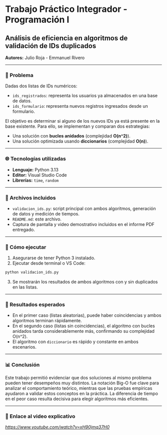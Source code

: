 # Trabajo Práctico Integrador - Programación I

## Análisis de eficiencia en algoritmos de validación de IDs duplicados

**Autores:** Julio Roja - Emmanuel Rivero

---

### 🔹 Problema

Dadas dos listas de IDs numéricos:

* `ids_registrados`: representa los usuarios ya almacenados en una base de datos.
* `ids_formulario`: representa nuevos registros ingresados desde un formulario.

El objetivo es determinar si alguno de los nuevos IDs ya está presente en la base existente. Para ello, se implementan y comparan dos estrategias:

* Una solución con **bucles anidados** (complejidad **O(n^2)**).
* Una solución optimizada usando **diccionarios** (complejidad **O(n)**).

---

### 🌐 Tecnologías utilizadas

* **Lenguaje:** Python 3.13
* **Editor:** Visual Studio Code
* **Librerías:** `time`, `random`

---

### 🔹 Archivos incluidos

* `validacion_ids.py`: script principal con ambos algoritmos, generación de datos y medición de tiempos.
* `README.md`: este archivo.
* Captura de pantalla y video demostrativo incluidos en el informe PDF entregado.

---

### 🔧 Cómo ejecutar

1. Asegurarse de tener Python 3 instalado.
2. Ejecutar desde terminal o VS Code:

```bash
python validacion_ids.py
```

3. Se mostrarán los resultados de ambos algoritmos con y sin duplicados en las listas.

---

### 🔢 Resultados esperados

* En el primer caso (listas aleatorias), puede haber coincidencias y ambos algoritmos terminan rápidamente.
* En el segundo caso (listas sin coincidencias), el algoritmo con bucles anidados tarda considerablemente más, confirmando su complejidad O(n^2).
* El algoritmo con `diccionario` es rápido y constante en ambos escenarios.

---

### 📊 Conclusión

Este trabajo permitió evidenciar que dos soluciones al mismo problema pueden tener desempeños muy distintos. La notación Big-O fue clave para analizar el comportamiento teórico, mientras que las pruebas empíricas ayudaron a validar estos conceptos en la práctica. La diferencia de tiempo en el peor caso resulta decisiva para elegir algoritmos más eficientes.

---

### 📅 Enlace al video explicativo

*https://www.youtube.com/watch?v=xH90jmq37H0*
